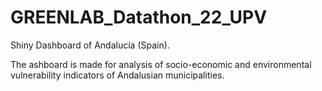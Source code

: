 # GREENLAB_Datathon_22_UPV

Shiny Dashboard of Andalucía (Spain). 

The ashboard is made for analysis of socio-economic and environmental vulnerability indicators of Andalusian municipalities.
